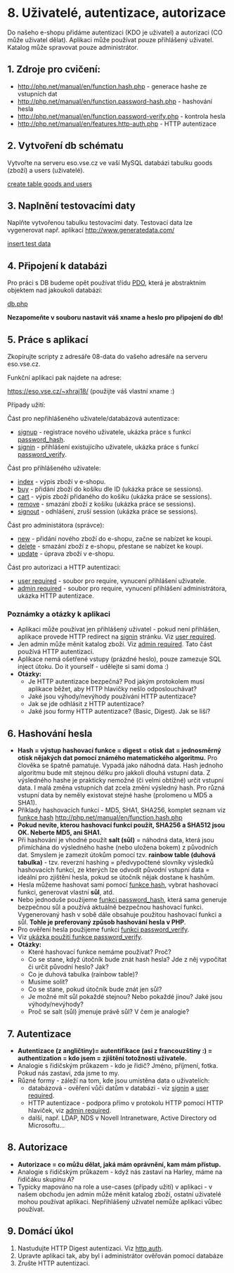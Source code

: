 # 8. Uživatelé, autentizace, autorizace

Do našeho e-shopu přidáme autentizaci (KDO je uživatel) a autorizaci (CO může uživatel dělat). Aplikaci může používat pouze přihlášený uživatel. Katalog může spravovat pouze administrátor.

## 1. Zdroje pro cvičení:

* http://php.net/manual/en/function.hash.php - generace hashe ze vstupních dat
* http://php.net/manual/en/function.password-hash.php - hashování hesla
* http://php.net/manual/en/function.password-verify.php - kontrola hesla
* http://php.net/manual/en/features.http-auth.php - HTTP autentizace 

## 2. Vytvoření db schématu

Vytvořte na serveru eso.vse.cz ve vaší MySQL databázi tabulku goods (zboží) a users (uživatelé).

[create table goods and users](./08-schema.sql)

## 3. Naplnění testovacími daty

Naplňte vytvořenou tabulku testovacími daty. Testovací data lze vygenerovat např. aplikací http://www.generatedata.com/

[insert test data](./08-data.sql)

## 4. Připojení k databázi

Pro práci s DB budeme opět používat třídu [PDO](http://php.net/manual/en/class.pdo.php), která je abstraktním objektem nad jakoukoli databází:

[db.php](./08-app/db.php)

**Nezapomeňte v souboru nastavit váš xname a heslo pro připojení do db!**

## 5. Práce s aplikací

Zkopírujte scripty z adresáře 08-data do vašeho adresáře na serveru eso.vse.cz.

Funkční aplikaci pak najdete na adrese:

https://eso.vse.cz/~xhraj18/ (použijte váš vlastní xname :)

Případy užití:

Část pro nepřihlášeného uživatele/databázová autentizace:

* [signup](./08-app/signup.php) - registrace nového uživatele, ukázka práce s funkcí [password_hash](http://php.net/manual/en/function.password-hash.php).
* [signin](./08-app/signin.php) - přihlášení existujícího uživatele, ukázka práce s funkcí   [password_verify](http://php.net/manual/en/function.password-verify.php).

Část pro přihlášeného uživatele:

* [index](./08-app/index.php) - výpis zboží v e-shopu.
* [buy](./08-app/buy.php) - přidání zboží do košíku dle ID (ukázka práce se sessions).
* [cart](./08-app/cart.php) - výpis zboží přidaného do košíku (ukázka práce se sessions).
* [remove](./08-app/remove.php) - smazání zboží z košíku (ukázka práce se sessions).
* [signout](./08-app/signout.php) - odhlášení, zruší session (ukázka práce se sessions).

Část pro administátora (správce):

* [new](./08-app/new.php) - přidání nového zboží do e-shopu, začne se nabízet ke koupi.
* [delete](./08-app/delete.php) - smazání zboží z e-shopu, přestane se nabízet ke koupi.
* [update](./08-app/update.php) - úprava zboží v e-shopu.

Část pro autorizaci a HTTP autentizaci:

* [user required](./08-app/user_required.php) - soubor pro require, vynucení přihlášení uživatele.
* [admin required](./08-app/admin_required.php) - soubor pro require, vynucení přihlášení administrátora, ukázka HTTP autentizace.


### Poznámky a otázky k aplikaci

* Aplikaci může používat jen přihlášený uživatel - pokud není přihlášen, aplikace provede HTTP redirect na [signin](./08-app/signin.php) stránku. Viz [user required](./08-app/user_required.php).
* Jen admin může měnit katalog zboží. Viz [admin required](./08-app/admin_required.php). Tato část používá HTTP autentizaci.
* Aplikace nemá ošetřené vstupy (prázdné heslo), pouze zamezuje SQL inject útoku. Do it yourself - udělejte si sami doma :)
* **Otázky:**
  * Je HTTP autentizace bezpečná? Pod jakým protokolem musí aplikace běžet, aby HTTP hlavičky nešlo odposlouchávat?
  * Jaké jsou výhody/nevýhody používání HTTP autentizace?
  * Jak se jde odhlásit z HTTP autentizace?
  * Jaké jsou formy HTTP autentizace? (Basic, Digest). Jak se liší?

## 6. Hashování hesla

* **Hash = výstup hashovací funkce = digest = otisk dat = jednosměrný otisk nějakých dat pomocí známého matematického algoritmu.** Pro člověka se špatně pamatuje. Vypadá jako náhodná data. Hash jednoho  algoritmu bude mít stejnou délku pro jakkoli dlouhá vstupní data. Z výsledného hashe je prakticky nemožné (či velmi obtížné) určit vstupní data. I malá změna vstupních dat zcela změní výsledný hash. Pro různá vstupní data by neměly existovat stejné hashe (prolomeno u MD5 a SHA1).
* Příklady hashovacích funkcí - MD5, SHA1, SHA256, komplet seznam viz [funkce hash](./08-schema.sql) http://php.net/manual/en/function.hash.php
* **Pokud nevíte, kterou hashovací funkci použít, SHA256 a SHA512 jsou OK. Neberte MD5, ani SHA1.**
* Při hashování je vhodné použít **salt (sůl)** = náhodná data, která jsou přimíchána do výsledného hashe (nebo uložena bokem) z původních dat. Smyslem je zamezit útokům pomocí tzv. **rainbow table (duhová tabulka)** - tzv. reverzní hashing = předvypočtené slovníky výsledků hashovacích funkcí, ze kterých lze odvodit původní vstupní data = ideální pro zjištění hesla, pokud se útočník nějak dostane k hashům.
* Hesla můžeme hashovat sami pomocí [funkce hash](http://php.net/manual/en/function.hash.php), vybrat hashovací funkci, generovat vlastní **sůl**, atd.
* Nebo jednoduše použijeme [funkci password_hash](http://php.net/manual/en/function.password-hash.php), která sama generuje bezpečnou sůl a používá aktuálně bezpečnou hashovací funkci. Vygenerovaný hash v sobě dále obsahuje použitou hashovací funkci a sůl. **Tohle je preferovaný způsob hashování hesla v PHP**.
* Pro ověření hesla použijeme funkci [funkci password_verify](http://php.net/manual/en/function.password-verify.php).
* Viz [ukázka použití funkce password_verify](./password_verify.php).
* **Otázky:**
  * Které hashovací funkce nemáme používat? Proč?
  * Co se stane, když útočník bude znát hash hesla? Jde z něj vypočítat či určit původní heslo? Jak?
  * Co je duhová tabulka (rainbow table)?
  * Musíme solit?
  * Co se stane, pokud útočník bude znát jen sůl?
  * Je možné mít sůl pokaždé stejnou? Nebo pokaždé jinou? Jaké jsou výhody/nevýhody?
  * Proč se salt (sůl) jmenuje právě sůl? V čem je analogie?


## 7. Autentizace

* **Autentizace (z angličtiny)= autentifikace (asi z francouzštiny :) = authentization = kdo jsem = zjištění totožnosti uživatele.**
* Analogie s řidičským průkazem - kdo je řidič? Jméno, příjmení, fotka. Pokud nás zastaví, zda jsme to my.
* Různé formy - záleží na tom, kde jsou umístěna data o uživatelích:
  * databázová - ověření vůči datům v databázi - viz [signin](./08-app/signup.php) a [user required](./08-app/user_required.php).
  * HTTP autentizace - podpora přímo v protokolu HTTP pomocí HTTP hlaviček, viz [admin required](./08-app/admin_required.php).
  * další, např. LDAP, NDS v Novell Intranetware, Active Directory od Microsoftu...

## 8. Autorizace

* **Autorizace = co můžu dělat, jaká mám oprávnění, kam mám přístup.**
* Analogie s řidičským průkazem - když nás zastaví na Harley, máme na řidičáku skupinu A?
* Typicky mapováno na role a use-cases (případy užití) v aplikaci - v našem obchodu jen admin může měnit katalog zboží, ostatní uživatelé mohou používat aplikaci. Nepřihlášený uživatel nemůže aplikaci vůbec používat.

## 9. Domácí úkol

1. Nastudujte HTTP Digest autentizaci. Viz [http auth](http://php.net/manual/en/features.http-auth.php).
2. Upravte aplikaci tak, aby byl i administrátor ověřován pomocí databáze
3. Zrušte HTTP autentizaci.




